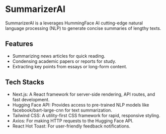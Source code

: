 # SummarizerAI

SummarizerAI is a leverages HummingFace AI cutting-edge natural language processing (NLP) to generate concise summaries of lengthy texts.

## Features
- Summarizing news articles for quick reading.
- Condensing academic papers or reports for study.
- Extracting key points from essays or long-form content.

## Tech Stacks
- Next.js: A React framework for server-side rendering, API routes, and fast development.
- Hugging Face API: Provides access to pre-trained NLP models like facebook/bart-large-cnn for text summarization.
- Tailwind CSS: A utility-first CSS framework for rapid, responsive styling.
- Axios: For making HTTP requests to the Hugging Face API.
- React Hot Toast: For user-friendly feedback notifications.
